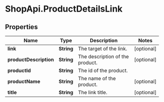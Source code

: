 # ShopApi.ProductDetailsLink

## Properties
Name | Type | Description | Notes
------------ | ------------- | ------------- | -------------
**link** | **String** | The target of the link. | [optional] 
**productDescription** | **String** | The description of the product. | [optional] 
**productId** | **String** | The id of the product. | 
**productName** | **String** | The name of the product. | [optional] 
**title** | **String** | The link title. | [optional] 
